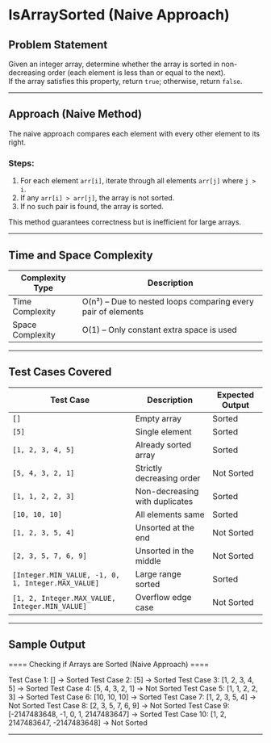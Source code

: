 # IsArraySorted (Naive Approach)

## Problem Statement
Given an integer array, determine whether the array is sorted in non-decreasing order (each element is less than or equal to the next).  
If the array satisfies this property, return `true`; otherwise, return `false`.

---

## Approach (Naive Method)
The naive approach compares each element with every other element to its right.

### Steps:
1. For each element `arr[i]`, iterate through all elements `arr[j]` where `j > i`.
2. If any `arr[i] > arr[j]`, the array is not sorted.
3. If no such pair is found, the array is sorted.

This method guarantees correctness but is inefficient for large arrays.

---

## Time and Space Complexity

| Complexity Type | Description |
|------------------|-------------|
| Time Complexity | O(n²) – Due to nested loops comparing every pair of elements |
| Space Complexity | O(1) – Only constant extra space is used |

---

## Test Cases Covered

| Test Case | Description | Expected Output |
|------------|-------------|-----------------|
| `[]` | Empty array | Sorted |
| `[5]` | Single element | Sorted |
| `[1, 2, 3, 4, 5]` | Already sorted array | Sorted |
| `[5, 4, 3, 2, 1]` | Strictly decreasing order | Not Sorted |
| `[1, 1, 2, 2, 3]` | Non-decreasing with duplicates | Sorted |
| `[10, 10, 10]` | All elements same | Sorted |
| `[1, 2, 3, 5, 4]` | Unsorted at the end | Not Sorted |
| `[2, 3, 5, 7, 6, 9]` | Unsorted in the middle | Not Sorted |
| `[Integer.MIN_VALUE, -1, 0, 1, Integer.MAX_VALUE]` | Large range sorted | Sorted |
| `[1, 2, Integer.MAX_VALUE, Integer.MIN_VALUE]` | Overflow edge case | Not Sorted |

---

## Sample Output

==== Checking if Arrays are Sorted (Naive Approach) ====

Test Case 1: [] → Sorted
Test Case 2: [5] → Sorted
Test Case 3: [1, 2, 3, 4, 5] → Sorted
Test Case 4: [5, 4, 3, 2, 1] → Not Sorted
Test Case 5: [1, 1, 2, 2, 3] → Sorted
Test Case 6: [10, 10, 10] → Sorted
Test Case 7: [1, 2, 3, 5, 4] → Not Sorted
Test Case 8: [2, 3, 5, 7, 6, 9] → Not Sorted
Test Case 9: [-2147483648, -1, 0, 1, 2147483647] → Sorted
Test Case 10: [1, 2, 2147483647, -2147483648] → Not Sorted

---
